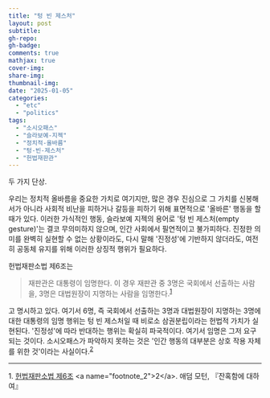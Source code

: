 ```yaml
---
title: "텅 빈 제스처"
layout: post
subtitle:
gh-repo:
gh-badge:
comments: true
mathjax: true
cover-img:
share-img: 
thumbnail-img:
date: "2025-01-05"
categories: 
  - "etc"
  - "politics"
tags: 
  - "소시오패스"
  - "슬라보예-지젝"
  - "정치적-올바름"
  - "텅-빈-제스처"
  - "헌법재판관"
---
```


두 가지 단상.

우리는 정치적 올바름을 중요한 가치로 여기지만, 많은 경우 진심으로 그 가치를 신봉해서가 아니라 사회적 비난을 피하거나 갈등을 피하기 위해 표면적으로 '올바른' 행동을 할 때가 있다. 이러한 가식적인 행동, 슬라보예 지젝의 용어로 '텅 빈 제스처(empty gesture)'는 결코 무의미하지 않으며, 인간 사회에서 필연적이고 불가피하다. 진정한 의미를 완벽히 실현할 수 없는 상황이라도, 다시 말해 '진정성'에 기반하지 않더라도, 여전히 공동체 유지를 위해 이러한 상징적 행위가 필요하다.

헌법재판소법 제6조는

> 재판관은 대통령이 임명한다. 이 경우 재판관 중 3명은 국회에서 선출하는 사람을, 3명은 대법원장이 지명하는 사람을 임명한다.<sup>[1](#footnote_1)</sup>

고 명시하고 있다. 여기서 6명, 즉 국회에서 선출하는 3명과 대법원장이 지명하는 3명에 대한 대통령의 임명 행위는 텅 빈 제스처일 때 비로소 삼권분립이라는 헌법적 가치가 실현된다. '진정성'에 따라 반대하는 행위는 확실히 파국적이다. 여기서 임명은 그저 요구되는 것이다. 소시오패스가 파악하지 못하는 것은 '인간 행동의 대부분은 상호 작용 자체를 위한 것'이라는 사실이다.<sup>[2](#footnote_2)</sup>

---
<a name="footnote_1">1</a>. [헌법재판소법 제6조](https://www.law.go.kr/법령/헌법재판소법/\(20220203,18836,20220203\)/제6조)   
<a name="footnote_2">2</a>. 애덤 모턴, 『잔혹함에 대하여』
